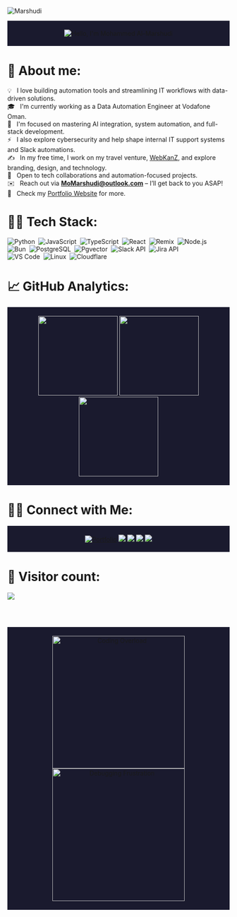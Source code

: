 ![Marshudi](https://user-images.githubusercontent.com/74038190/225813708-98b745f2-7d22-48cf-9150-083f1b00d6c9.gif)

<div align="center" style="background-color:#1a1a2e; padding: 20px;">
  <img src="https://readme-typing-svg.herokuapp.com?font=Ubuntu&weight=700&size=40&pause=1000&color=E6F7E0&background=1a1a2e00&center=true&width=500&height=75&lines=Hi%F0%9F%91%8B%2C+I'm+Mohammed+Al-Marshudi;IT+%26+Data+Automation+Engineer" alt="Hello, I'm Mohammed Al-Marshudi">
</div>

# 🤔 About me:

💡 &nbsp; I love building automation tools and streamlining IT workflows with data-driven solutions.\
🎓 &nbsp; I'm currently working as a Data Automation Engineer at Vodafone Oman.\
🌱 &nbsp; I'm focused on mastering AI integration, system automation, and full-stack development.\
⚡ &nbsp; I also explore cybersecurity and help shape internal IT support systems and Slack automations.\
✍️ &nbsp; In my free time, I work on my travel venture, [WebKanZ](https://webkanz.com), and explore branding, design, and technology.\
💬 &nbsp; Open to tech collaborations and automation-focused projects.\
✉️ &nbsp; Reach out via **MoMarshudi@outlook.com** – I’ll get back to you ASAP!\
📄 &nbsp; Check my [Portfolio Website](https://marshudi.com) for more.

# 🧑‍💻 Tech Stack:

![Python](https://img.shields.io/badge/-Python-333333?style=flat&logo=python)&nbsp;
![JavaScript](https://img.shields.io/badge/-JavaScript-333333?style=flat&logo=javascript)&nbsp;
![TypeScript](https://img.shields.io/badge/-TypeScript-333333?style=flat&logo=typescript)&nbsp;
![React](https://img.shields.io/badge/-React-333333?style=flat&logo=react)&nbsp;
![Remix](https://img.shields.io/badge/-Remix-333333?style=flat&logo=remix)&nbsp;
![Node.js](https://img.shields.io/badge/-Node.js-333333?style=flat&logo=node.js)&nbsp;\
![Bun](https://img.shields.io/badge/-Bun-333333?style=flat&logo=bun)&nbsp;
![PostgreSQL](https://img.shields.io/badge/-PostgreSQL-333333?style=flat&logo=postgresql)&nbsp;
![Pgvector](https://img.shields.io/badge/-Pgvector-333333?style=flat)&nbsp;
![Slack API](https://img.shields.io/badge/-Slack%20API-333333?style=flat&logo=slack)&nbsp;
![Jira API](https://img.shields.io/badge/-Jira%20API-333333?style=flat&logo=jira)&nbsp;\
![VS Code](https://img.shields.io/badge/-VS%20Code-333333?style=flat&logo=visual-studio-code)&nbsp;
![Linux](https://img.shields.io/badge/-Linux-333333?style=flat&logo=linux)&nbsp;
![Cloudflare](https://img.shields.io/badge/-Cloudflare-333333?style=flat&logo=cloudflare)

# 📈 GitHub Analytics:

<p align="center" style="background-color:#1a1a2e; padding: 20px;">
<a href="https://github.com/Marshudi">
  <img height="180em" src="https://github-readme-stats-eight-theta.vercel.app/api?username=Marshudi&show_icons=true&theme=vue-dark&include_all_commits=true&count_private=true" />
  <img height="180em" src="https://github-readme-stats-eight-theta.vercel.app/api/top-langs/?username=Marshudi&layout=compact&exclude_lang=java+r&theme=vue-dark" />
  <img height="180em" src="https://github-readme-streak-stats.herokuapp.com/?user=Marshudi&theme=vue-dark&hide_border=true"/>
</a>
</p>

# 🤝🏻 Connect with Me:

<p align="center" style="background-color:#1a1a2e; padding: 20px;">
<a href="https://marshudi.com"><img src="https://img.shields.io/badge/-marshudi.com-3423A6?style=flat-square&logo=Google-Chrome&logoColor=white" alt="Portfolio"/></a>
<a href="https://linkedin.com/in/momarshudi"><img src="https://img.shields.io/badge/-Mohammed%20Al--Marshudi-0077B5?style=flat-square&logo=Linkedin&logoColor=white"/></a>
<a href="mailto:MoMarshudi@outlook.com"><img src="https://img.shields.io/badge/-MoMarshudi@outlook.com-D14836?style=flat-square&logo=Gmail&logoColor=white"/></a>
<a href="https://instagram.com/eMarshudi"><img src="https://img.shields.io/badge/-@eMarshudi-E4405F?style=flat-square&logo=Instagram&logoColor=white"/></a>
<a href="https://x.com/eMarshudi"><img src="https://img.shields.io/badge/-@eMarshudi-1DA1F2?style=flat-square&logo=Twitter&logoColor=white"/></a>
</p>

# 🔢 Visitor count:
<p>
  <img src="https://profile-counter.glitch.me/Marshudi/count.svg" />
</p>

<br><br>
<div align="center" style="background-color:#1a1a2e; padding: 20px;">
  <img src="https://media.giphy.com/media/LmNwrBhejkK9EFP504/giphy.gif" alt="Coding Overload"  width="300" height="300"/>
  <img src="https://media.giphy.com/media/9J7tdYltWyXIY/giphy.gif" alt="Debugging Frustration"  width="300" height="300"/>
</div>
